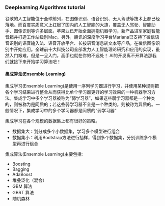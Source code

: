 ### Deeplearning Algorithms tutorial
谷歌的人工智能位于全球前列，在图像识别、语音识别、无人驾驶等技术上都已经落地。而百度实质意义上扛起了国内的人工智能的大旗，覆盖无人驾驶、智能助手、图像识别等许多层面。苹果业已开始全面拥抱机器学习，新产品进军家庭智能音箱并打造工作站级别Mac。另外，腾讯的深度学习平台Mariana已支持了微信语音识别的语音输入法、语音开放平台、长按语音消息转文本等产品，在微信图像识别中开始应用。全球前十大科技公司全部发力人工智能理论研究和应用的实现，虽然入门艰难，但是一旦入门，高手也就在你的不远处！
AI的开发离不开算法那我们就接下来开始学习算法吧！

#### 集成算法(Ensemble Learning)

集成学习(Ensemble Learning)是使用一序列学习器进行学习，并使用某种规则把各个学习结果进行整合从而获得比单个学习器更好的学习效果的一种机器学习方法。集成学习中多个学习器被称为“弱学习器”，如果这些弱学习器都是一个种类的，则被称为是同质的；若这些弱学习器不全是一个种类的，则被称为异质的。一般情况下，集成学习中的多个学习器都是同质的“弱学习器”

集成学习在各个规模的数据集上都有很好的策略。
* 数据集大：划分成多个小数据集，学习多个模型进行组合
* 数据集小：利用Bootstrap方法进行抽样，得到多个数据集，分别训练多个模型再进行组合

集成算法(Ensemble Learning)主要包括:

* Boosting
* Bagging
* AdaBoost
* 堆叠泛化（混合）
* GBM 算法
* GBRT 算法
* 随机森林

